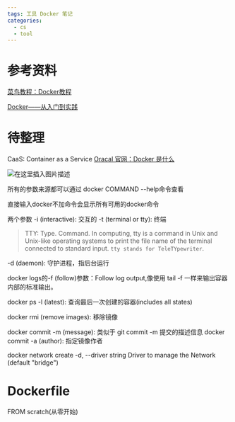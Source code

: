 ```yaml
---
tags: 工具 Docker 笔记
categories:
  - cs
  - tool
---
```




# 参考资料

[菜鸟教程：Docker教程](https://www.runoob.com/docker/docker-tutorial.html)

[Docker——从入门到实践](https://yeasy.gitbook.io/docker_practice/)

# 待整理

CaaS: Container as a Service
[Oracal 官网：Docker 是什么](https://www.oracle.com/cn/cloud-native/container-registry/what-is-docker/)

![在这里插入图片描述](https://cdn.jsdelivr.net/gh/wholon/image@main/uPic/watermark,type_ZHJvaWRzYW5zZmFsbGJhY2s,shadow_50,text_Q1NETiBASG9sb25f,size_20,color_FFFFFF,t_70,g_se,x_16-20211105004921547.png)

所有的参数来源都可以通过
docker COMMAND --help命令查看

直接输入docker不加命令会显示所有可用的docker命令

两个参数
-i (interactive): 交互的
-t (terminal or tty): 终端
> TTY: Type. Command. In computing, tty is a command in Unix and Unix-like operating systems to print the file name of the terminal connected to standard input. `tty stands for TeleTYpewriter`.

-d (daemon): 守护进程，指后台运行

docker logs的-f (follow)参数：Follow log output,像使用 tail -f 一样来输出容器内部的标准输出。

docker ps -l (latest): 查询最后一次创建的容器(includes all states)

docker rmi (remove images): 移除镜像

docker commit -m (message): 类似于 git commit -m 提交的描述信息
docker commit -a (author): 指定镜像作者


docker network create  -d, --driver string        Driver to manage the Network (default "bridge")

# Dockerfile
FROM scratch(从零开始)
